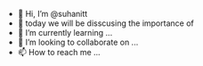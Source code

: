 - 👋 Hi, I’m @suhanitt
- 👀 today we will be disscusing the importance of 
- 🌱 I’m currently learning ...
- 💞️ I’m looking to collaborate on ...
- 📫 How to reach me ...

<!---
suhanitt/suhanitt is a ✨ special ✨ repository because its `README.md` (this file) appears on your GitHub profile.
You can click the Preview link to take a look at your changes.
--->
